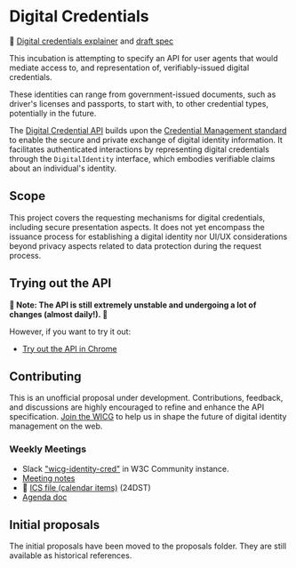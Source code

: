 # Digital Credentials

📄 [Digital credentials explainer](explainer.md) and [draft spec](https://wicg.github.io/digital-identities/)


This incubation is attempting to specify an API for user agents that would mediate access to, and representation of, verifiably-issued digital credentials.

These identities can range from government-issued documents, such as driver's licenses and passports, to start with, to other credential types, potentially in the future.

The [Digital Credential API](https://wicg.github.io/digital-identities/) builds upon the [Credential Management standard](https://www.w3.org/TR/credential-management-1/) to enable the secure and private exchange of digital identity information. It facilitates authenticated interactions by representing digital credentials through the `DigitalIdentity` interface, which embodies verifiable claims about an individual's identity.

## Scope

This project covers the requesting mechanisms for digital credentials, including secure presentation aspects. It does not yet encompass the issuance process for establishing a digital identity nor UI/UX considerations beyond privacy aspects related to data protection during the request process.

## Trying out the API

**🚧 Note: The API is still extremely unstable and undergoing a lot of changes (almost daily!). 🚧**

However, if you want to try it out:

- [Try out the API in Chrome](https://github.com/WICG/digital-identities/wiki/HOWTO%3A-Try-the-Prototype-API-in-Chrome-Android)

## Contributing

This is an unofficial proposal under development. Contributions, feedback, and discussions are highly encouraged to refine and enhance the API specification.
[Join the WICG](https://www.w3.org/community/wicg/) to help us in shape the future of digital identity management on the web.

### Weekly Meetings

- Slack ["wicg-identity-cred"](https://w3ccommunity.slack.com/archives/C05UG0EJUDB) in W3C Community instance.
- [Meeting notes](https://github.com/WICG/identity-credential/wiki/Meeting-Notes)
- 📆 [ICS file (calendar items)](https://drive.google.com/file/d/15MOQmqSA8PHIv7mT86Md37XOuaCH7GUM/view?usp=sharing) (24DST)
- [Agenda doc](https://docs.google.com/document/d/1Sq9tjh4Hv887Mzjoor-ZauXJ1glq6MCdjTsyUYNHjWA/)

## Initial proposals

The initial proposals have been moved to the proposals folder. They are still available as historical references.
